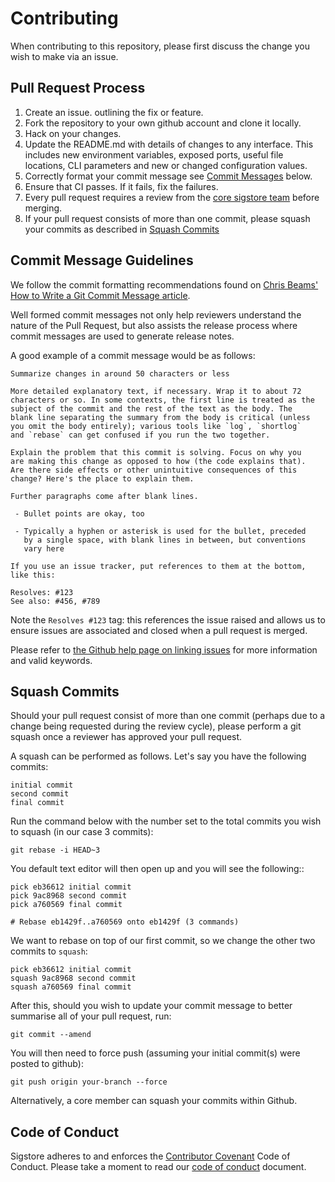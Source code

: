 # Contributing

When contributing to this repository, please first discuss the change you wish
to make via an issue.

## Pull Request Process

1. Create an issue.
   outlining the fix or feature.
2. Fork the repository to your own github account and clone it locally.
3. Hack on your changes.
4. Update the README.md with details of changes to any interface. This includes new environment
   variables, exposed ports, useful file locations, CLI parameters and
   new or changed configuration values.
5. Correctly format your commit message see [Commit Messages](#commit-message-guidelines)
   below.
6. Ensure that CI passes. If it fails, fix the failures.
7. Every pull request requires a review from the [core sigstore team](https://github.com/orgs/sigstore/teams/core-team)
   before merging.
8. If your pull request consists of more than one commit, please squash your
   commits as described in [Squash Commits](#commit-message-guidelines)

## Commit Message Guidelines

We follow the commit formatting recommendations found on [Chris Beams' How to Write a Git Commit Message article](https://chris.beams.io/posts/git-commit/).

Well formed commit messages not only help reviewers understand the nature of
the Pull Request, but also assists the release process where commit messages
are used to generate release notes.

A good example of a commit message would be as follows:

```
Summarize changes in around 50 characters or less

More detailed explanatory text, if necessary. Wrap it to about 72
characters or so. In some contexts, the first line is treated as the
subject of the commit and the rest of the text as the body. The
blank line separating the summary from the body is critical (unless
you omit the body entirely); various tools like `log`, `shortlog`
and `rebase` can get confused if you run the two together.

Explain the problem that this commit is solving. Focus on why you
are making this change as opposed to how (the code explains that).
Are there side effects or other unintuitive consequences of this
change? Here's the place to explain them.

Further paragraphs come after blank lines.

 - Bullet points are okay, too

 - Typically a hyphen or asterisk is used for the bullet, preceded
   by a single space, with blank lines in between, but conventions
   vary here

If you use an issue tracker, put references to them at the bottom,
like this:

Resolves: #123
See also: #456, #789
```

Note the `Resolves #123` tag: this references the issue raised and allows us to
ensure issues are associated and closed when a pull request is merged.

Please refer to [the Github help page on linking issues](https://docs.github.com/en/issues/tracking-your-work-with-issues/linking-a-pull-request-to-an-issue)
for more information and valid keywords.

## Squash Commits

Should your pull request consist of more than one commit (perhaps due to
a change being requested during the review cycle), please perform a git squash
once a reviewer has approved your pull request.

A squash can be performed as follows. Let's say you have the following commits:

    initial commit
    second commit
    final commit

Run the command below with the number set to the total commits you wish to
squash (in our case 3 commits):

    git rebase -i HEAD~3

You default text editor will then open up and you will see the following::

    pick eb36612 initial commit
    pick 9ac8968 second commit
    pick a760569 final commit

    # Rebase eb1429f..a760569 onto eb1429f (3 commands)

We want to rebase on top of our first commit, so we change the other two commits
to `squash`:

    pick eb36612 initial commit
    squash 9ac8968 second commit
    squash a760569 final commit

After this, should you wish to update your commit message to better summarise
all of your pull request, run:

    git commit --amend

You will then need to force push (assuming your initial commit(s) were posted
to github):

    git push origin your-branch --force

Alternatively, a core member can squash your commits within Github.

## Code of Conduct

Sigstore adheres to and enforces the [Contributor Covenant](http://contributor-covenant.org/version/1/4/) Code of Conduct.
Please take a moment to read our [code of conduct](https://github.com/sigstore/.github/blob/main/CODE_OF_CONDUCT.md) document.
